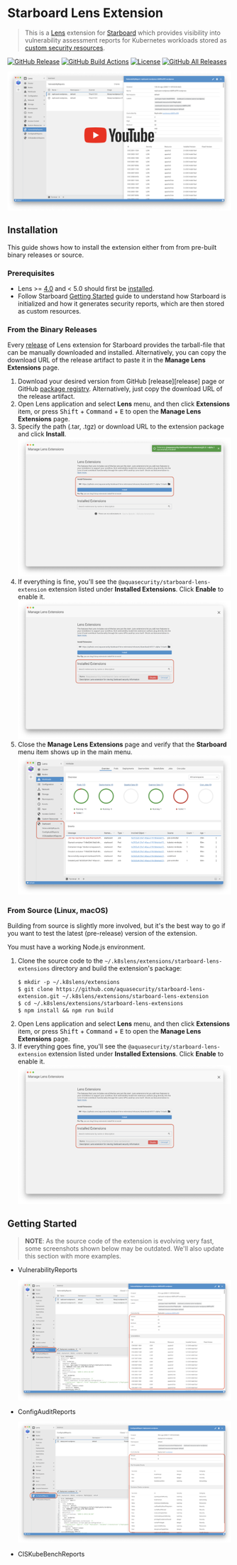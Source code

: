 # Starboard Lens Extension

> This is a [Lens][lens] extension for [Starboard][starboard] which provides visibility into
> vulnerability assessment reports for Kubernetes workloads stored as [custom security resources][starboard-crds].

[![GitHub Release][release-img]][releases]
[![GitHub Build Actions][build-action-img]][actions]
[![License][license-img]][license]
[![GitHub All Releases][github-all-releases-img]][releases]

[![Screenshot](docs/images/starboard-lens-extension-video.png)](https://youtu.be/X-bhVwmp2l4)

## Installation

This guide shows how to install the extension either from from pre-built binary releases or source.

### Prerequisites

* Lens >= [4.0][min-lens] and < 5.0 should first be [installed][lens-installation].
* Follow Starboard [Getting Started][starboard-getting-started] guide to understand how Starboard is
  initialized and how it generates security reports, which are then stored as custom resources.

### From the Binary Releases

Every [release][releases] of Lens extension for Starboard provides the tarball-file that can be manually
downloaded and installed. Alternatively, you can copy the download URL of the release artifact to paste it in the
**Manage Lens Extensions** page.

1. Download your desired version from GitHub [release][release] page or GitHub
   [package registry][package-registry]. Alternatively, just copy the download URL of the release artifact.
2. Open Lens application and select **Lens** menu, and then click **Extensions** item, or press
   <kbd>Shift</kbd> + <kbd>Command</kbd> + <kbd>E</kbd> to open the **Manage Lens Extensions** page.
3. Specify the path (.tar, .tgz) or download URL to the extension package and click **Install**.
   ![](docs/images/extensions-ui-install.png)
4. If everything is fine, you'll see the `@aquasecurity/starboard-lens-extension` extension listed under
   **Installed Extensions**. Click **Enable** to enable it.
   ![](docs/images/extensions-ui-enable.png)
5. Close the **Manage Lens Extensions** page and verify that the **Starboard** menu item shows up in the main menu.
   ![](docs/images/starboard-extension-verify.png)

### From Source (Linux, macOS)

Building from source is slightly more involved, but it's the best way to go if you want to test the latest (pre-release)
version of the extension.

You must have a working Node.js environment.

1. Clone the source code to the `~/.k8slens/extensions/starboard-lens-extensions` directory and build the extension's package:
   ```
   $ mkdir -p ~/.k8slens/extensions
   $ git clone https://github.com/aquasecurity/starboard-lens-extension.git ~/.k8slens/extensions/starboard-lens-extension
   $ cd ~/.k8slens/extensions/starboard-lens-extensions
   $ npm install && npm run build
   ```
2. Open Lens application and select **Lens** menu, and then click **Extensions** item, or press
   <kbd>Shift</kbd> + <kbd>Command</kbd> + <kbd>E</kbd> to open the **Manage Lens Extensions** page.
3. If everything goes fine, you'll see the `@aquasecurity/starboard-lens-extension` extension listed under
   **Installed Extensions**. Click **Enable** to enable it.
   ![](docs/images/extensions-ui-enable.png)

## Getting Started

> **NOTE**: As the source code of the extension is evolving very fast, some screenshots shown below
> may be outdated. We'll also update this section with more examples.

- VulnerabilityReports

  ![](./docs/images/lens_vulnerability_report.png)
- ConfigAuditReports

  ![](./docs/images/lens_configaudit_report.png)
- CISKubeBenchReports

[lens]: https://github.com/lensapp/lens
[starboard]: https://github.com/aquasecurity/starboard
[starboard-crds]: https://github.com/aquasecurity/starboard#custom-security-resources-definitions
[starboard-getting-started]: https://github.com/aquasecurity/starboard#getting-started

[lens-installation]: https://github.com/lensapp/lens#installation
[lens-releases]: https://github.com/lensapp/lens/releases
[release-img]: https://img.shields.io/github/release/aquasecurity/starboard-lens-extension.svg?logo=github
[releases]: https://github.com/aquasecurity/starboard-lens-extension/releases
[github-all-releases-img]: https://img.shields.io/github/downloads/aquasecurity/starboard-lens-extension/total?logo=github
[package-registry]: https://github.com/aquasecurity/starboard-lens-extension/packages/520430
[build-action-img]: https://github.com/aquasecurity/starboard-lens-extension/workflows/Build/badge.svg
[actions]: https://github.com/aquasecurity/starboard-lens-extension/actions
[license]: https://github.com/aquasecurity/starboard-lens-extension/blob/master/LICENSE
[license-img]: https://img.shields.io/github/license/aquasecurity/starboard-lens-extension

[min-lens]: https://github.com/lensapp/lens/releases/tag/v4.0.0
